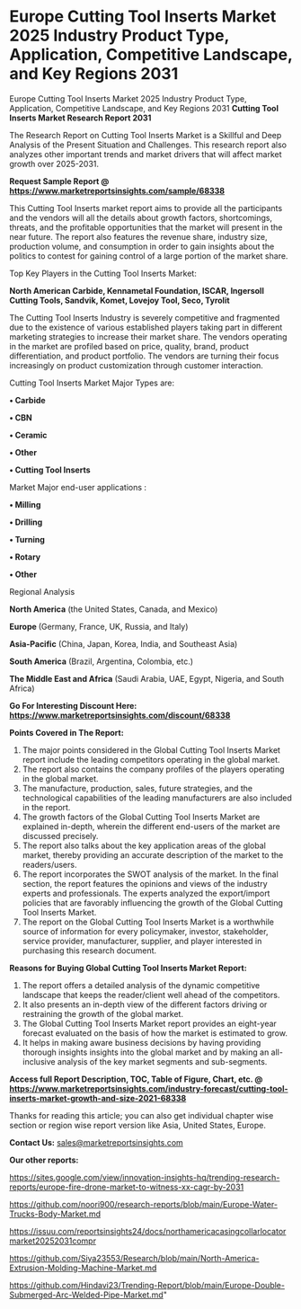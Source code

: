 # Europe Cutting Tool Inserts Market 2025 Industry Product Type, Application, Competitive Landscape, and Key Regions 2031
 Europe Cutting Tool Inserts Market 2025 Industry Product Type, Application, Competitive Landscape, and Key Regions 2031
<strong>Cutting Tool Inserts Market Research Report 2031</strong>

The Research Report on Cutting Tool Inserts Market is a Skillful and Deep Analysis of the Present Situation and Challenges. This research report also analyzes other important trends and market drivers that will affect market growth over 2025-2031.

<strong>Request Sample Report @ <a href=https://www.marketreportsinsights.com/sample/68338>https://www.marketreportsinsights.com/sample/68338</a></strong>

This Cutting Tool Inserts market report aims to provide all the participants and the vendors will all the details about growth factors, shortcomings, threats, and the profitable opportunities that the market will present in the near future. The report also features the revenue share, industry size, production volume, and consumption in order to gain insights about the politics to contest for gaining control of a large portion of the market share.

Top Key Players in the Cutting Tool Inserts Market:

<strong>North American Carbide, Kennametal Foundation, ISCAR, Ingersoll Cutting Tools, Sandvik, Komet, Lovejoy Tool, Seco, Tyrolit</strong>

The Cutting Tool Inserts Industry is severely competitive and fragmented due to the existence of various established players taking part in different marketing strategies to increase their market share. The vendors operating in the market are profiled based on price, quality, brand, product differentiation, and product portfolio. The vendors are turning their focus increasingly on product customization through customer interaction.

Cutting Tool Inserts Market Major Types are:

<strong>• Carbide

• CBN

• Ceramic

• Other

• Cutting Tool Inserts</strong>

Market Major end-user applications :

<strong>• Milling

• Drilling

• Turning

• Rotary

• Other</strong>

Regional Analysis

</u><strong><b>North America</b></strong> (the United States, Canada, and Mexico)

<strong><b>Europe </b></strong>(Germany, France, UK, Russia, and Italy)

<strong><b>Asia-Pacific</b></strong> (China, Japan, Korea, India, and Southeast Asia)

<strong><b>South America</b></strong> (Brazil, Argentina, Colombia, etc.)

<strong><b>The Middle East and Africa</b></strong> (Saudi Arabia, UAE, Egypt, Nigeria, and South Africa)

<strong>Go For Interesting Discount Here: <a href=https://www.marketreportsinsights.com/discount/68338>https://www.marketreportsinsights.com/discount/68338</a></strong>

<strong>Points Covered in The Report:</strong>
<ol>
  <li>The major points considered in the Global Cutting Tool Inserts Market report include the leading competitors operating in the global market.</li>
  <li>The report also contains the company profiles of the players operating in the global market.</li>
  <li>The manufacture, production, sales, future strategies, and the technological capabilities of the leading manufacturers are also included in the report.</li>
  <li>The growth factors of the Global Cutting Tool Inserts Market are explained in-depth, wherein the different end-users of the market are discussed precisely.</li>
  <li>The report also talks about the key application areas of the global market, thereby providing an accurate description of the market to the readers/users.</li>
  <li>The report incorporates the SWOT analysis of the market. In the final section, the report features the opinions and views of the industry experts and professionals. The experts analyzed the export/import policies that are favorably influencing the growth of the Global Cutting Tool Inserts Market.</li>
  <li>The report on the Global Cutting Tool Inserts Market is a worthwhile source of information for every policymaker, investor, stakeholder, service provider, manufacturer, supplier, and player interested in purchasing this research document.</li>
</ol>
<strong>Reasons for Buying Global Cutting Tool Inserts Market Report:</strong>

<ol>
  <li>The report offers a detailed analysis of the dynamic competitive landscape that keeps the reader/client well ahead of the competitors.</li>
  <li>It also presents an in-depth view of the different factors driving or restraining the growth of the global market.</li>
  <li>The Global Cutting Tool Inserts Market report provides an eight-year forecast evaluated on the basis of how the market is estimated to grow.</li>
  <li>It helps in making aware business decisions by having providing thorough insights insights into the global market and by making an all-inclusive analysis of the key market segments and sub-segments.</li>
</ol>
<strong>Access full Report Description, TOC, Table of Figure, Chart, etc. @ <a href=https://www.marketreportsinsights.com/industry-forecast/cutting-tool-inserts-market-growth-and-size-2021-68338>https://www.marketreportsinsights.com/industry-forecast/cutting-tool-inserts-market-growth-and-size-2021-68338</a></strong>


Thanks for reading this article; you can also get individual chapter wise section or region wise report version like Asia, United States, Europe.

<strong>Contact Us:</strong>
sales@marketreportsinsights.com

<strong>Our other reports:</strong>

<a href=https://sites.google.com/view/innovation-insights-hq/trending-research-reports/europe-fire-drone-market-to-witness-xx-cagr-by-2031>https://sites.google.com/view/innovation-insights-hq/trending-research-reports/europe-fire-drone-market-to-witness-xx-cagr-by-2031</a>

<a href=https://github.com/noori900/research-reports/blob/main/Europe-Water-Trucks-Body-Market.md>https://github.com/noori900/research-reports/blob/main/Europe-Water-Trucks-Body-Market.md</a>

<a href=https://issuu.com/reportsinsights24/docs/northamericacasingcollarlocatormarket20252031compr>https://issuu.com/reportsinsights24/docs/northamericacasingcollarlocatormarket20252031compr</a>

<a href=https://github.com/Siya23553/Research/blob/main/North-America-Extrusion-Molding-Machine-Market.md>https://github.com/Siya23553/Research/blob/main/North-America-Extrusion-Molding-Machine-Market.md</a>

<a href=https://github.com/Hindavi23/Trending-Report/blob/main/Europe-Double-Submerged-Arc-Welded-Pipe-Market.md>https://github.com/Hindavi23/Trending-Report/blob/main/Europe-Double-Submerged-Arc-Welded-Pipe-Market.md</a>"
